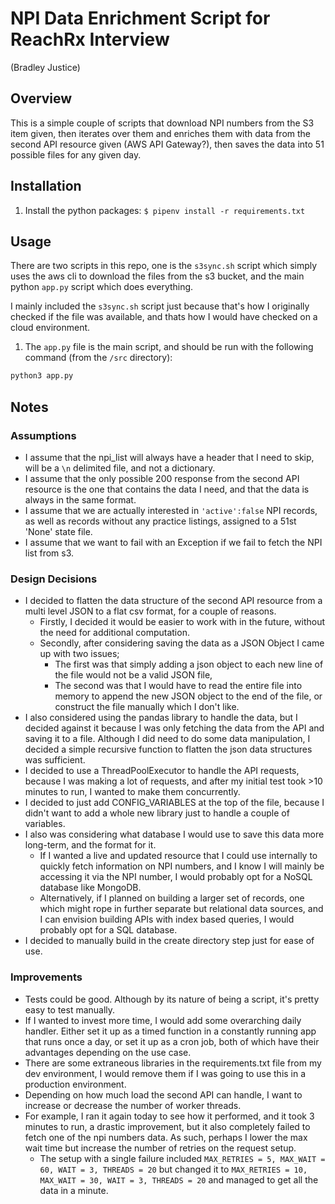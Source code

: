 # NPI Data Enrichment Script for ReachRx Interview
(Bradley Justice)
## Overview
This is a simple couple of scripts that download NPI numbers from the S3 item given, then iterates over them and enriches them with data from the second API resource given (AWS API Gateway?), then saves the data into 51 possible files for any given day.

## Installation
1. Install the python packages: `$ pipenv install -r requirements.txt`

## Usage
There are two scripts in this repo, one is the `s3sync.sh` script which simply uses the aws cli to download the files from the s3 bucket, and the main python `app.py` script which does everything. 

I mainly included the `s3sync.sh` script just because that's how I originally checked if the file was available, and thats how I would have checked on a cloud environment.
 
1. The `app.py` file is the main script, and should be run with the following command (from the `/src` directory):
```bash
python3 app.py
```

## Notes

### Assumptions
- I assume that the npi_list will always have a header that I need to skip, will be a `\n` delimited file, and not a dictionary.
- I assume that the only possible 200 response from the second API resource is the one that contains the data I need, and that the data is always in the same format.
- I assume that we are actually interested in `'active':false` NPI records, as well as records without any practice listings, assigned to a 51st 'None' state file.
- I assume that we want to fail with an Exception if we fail to fetch the NPI list from s3.


### Design Decisions

- I decided to flatten the data structure of the second API resource from a multi level JSON to a flat csv format, for a couple of reasons. 
  - Firstly, I decided it would be easier to work with in the future, without the need for additional computation. 
  - Secondly, after considering saving the data as a JSON Object I came up with two issues;
    - The first was that simply adding a json object to each new line of the file would not be a valid JSON file, 
    - The second was that I would have to read the entire file into memory to append the new JSON object to the end of the file, or construct the file manually which I don't like.
- I also considered using the pandas library to handle the data, but I decided against it because I was only fetching the data from the API and saving it to a file. Although I did need to do some data manipulation, I decided a simple recursive function to flatten the json data structures was sufficient.
- I decided to use a ThreadPoolExecutor to handle the API requests, because I was making a lot of requests, and after my initial test took >10 minutes to run, I wanted to make them concurrently. 
- I decided to just add CONFIG_VARIABLES at the top of the file, because I didn't want to add a whole new library just to handle a couple of variables.
- I also was considering what database I would use to save this data more long-term, and the format for it. 
  - If I wanted a live and updated resource that I could use internally to quickly fetch information on NPI numbers, and I know I will mainly be accessing it via the NPI number, I would probably opt for a NoSQL database like MongoDB.
  - Alternatively, if I planned on building a larger set of records, one which might rope in further separate but relational data sources, and I can envision building APIs with index based queries, I would probably opt for a SQL database.
- I decided to manually build in the create directory step just for ease of use.
### Improvements
- Tests could be good. Although by its nature of being a script, it's pretty easy to test manually.
- If I wanted to invest more time, I would add some overarching daily handler. Either set it up as a timed function in a constantly running app that runs once a day, or set it up as a cron job, both of which have their advantages depending on the use case.
- There are some extraneous libraries in the requirements.txt file from my dev environment, I would remove them if I was going to use this in a production environment.
- Depending on how much load the second API can handle, I want to increase or decrease the number of worker threads.
- For example, I ran it again today to see how it performed, and it took 3 minutes to run, a drastic improvement, but it also completely failed to fetch one of the npi numbers data. As such, perhaps I lower the max wait time but increase the number of retries on the request setup.
  - The setup with a single failure included `MAX_RETRIES = 5,
    MAX_WAIT = 60,
    WAIT = 3,
    THREADS = 20` but changed it to `MAX_RETRIES = 10, MAX_WAIT = 30,
    WAIT = 3,
    THREADS = 20` and managed to get all the data in a minute.